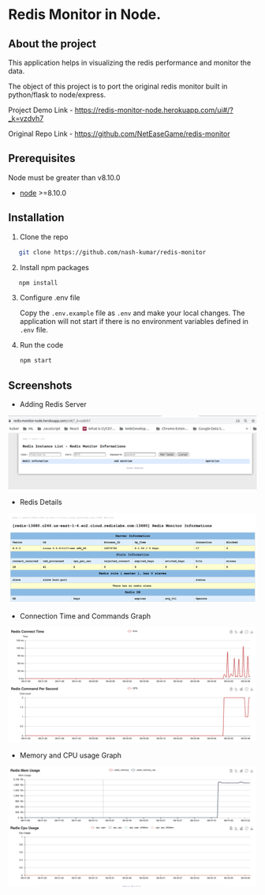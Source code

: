 # Redis Monitor in Node.

## About the project

This application helps in visualizing the redis performance and monitor the data.

The object of this project is to port the original redis monitor built in python/flask to node/express.

Project Demo Link - https://redis-monitor-node.herokuapp.com/ui#/?_k=vzdvh7

Original Repo Link - https://github.com/NetEaseGame/redis-monitor

## Prerequisites

Node must be greater than v8.10.0

- [node](https://nodejs.org/en/download/) >=8.10.0

## Installation

1. Clone the repo

```sh
   git clone https://github.com/nash-kumar/redis-monitor
```

2. Install npm packages

```sh
   npm install
```

3. Configure .env file

   Copy the `.env.example` file as `.env` and make your local changes. The application will not start if there is no environment variables defined in `.env` file.

4. Run the code

   ```sh
   npm start
   ```

## Screenshots

- Adding Redis Server

![shot_1.png](/doc/shot_1.png)

- Redis Details

![shot_2.png](/doc/shot_2.png)

- Connection Time and Commands Graph

![shot_3.png](/doc/shot_3.png)

- Memory and CPU usage Graph

![shot_4.png](/doc/shot_4.png)
